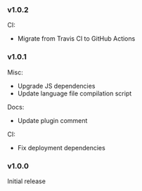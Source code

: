 ### v1.0.2

CI:
- Migrate from Travis CI to GitHub Actions

### v1.0.1

Misc:
- Upgrade JS dependencies
- Update language file compilation script

Docs:
- Update plugin comment

CI:
- Fix deployment dependencies

### v1.0.0
Initial release
